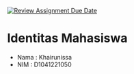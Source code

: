 [![Review Assignment Due Date](https://classroom.github.com/assets/deadline-readme-button-22041afd0340ce965d47ae6ef1cefeee28c7c493a6346c4f15d667ab976d596c.svg)](https://classroom.github.com/a/VfaEB3ax)


# Identitas Mahasiswa
- Nama : Khairunissa
- NIM : D1041221050
